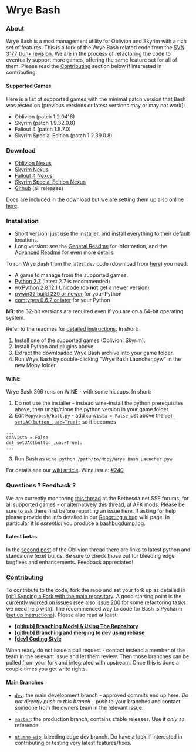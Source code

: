Wrye Bash
=========

### About

Wrye Bash is a mod management utility for Oblivion and Skyrim with a rich set
 of features. This is a fork of the Wrye Bash related code from the
 [SVN 3177 trunk revision][1].
 We are in the process of refactoring the code to eventually support more
 games, offering the same feature set for all of them.
 Please read the [Contributing](#contributing) section below if interested in
 contributing.

#### Supported Games

Here is a list of supported games with the minimal patch version that Bash was
tested on (previous versions or latest versions may or may not work):

* Oblivion (patch 1.2.0416)
* Skyrim (patch 1.9.32.0.8)
* Fallout 4 (patch 1.8.7.0)
* Skyrim Special Edition (patch 1.2.39.0.8)

### Download

* [Oblivion Nexus][2]
* [Skyrim Nexus][3]
* [Fallout 4 Nexus][4]
* [Skyrim Special Edition Nexus][5]
* [Github][6] (all releases)

Docs are included in the download but we are setting them up also online
 [here][7].

### Installation

* Short version: just use the installer, and install everything to their
 default locations.
* Long version: see the [General Readme][8] for information, and the
 [Advanced Readme][9] for even more details.

To run Wrye Bash from the latest `dev` code (download from [here][10])
you need:

* A game to manage from the supported games.
* [Python 2.7](http://www.python.org/) (latest 2.7 is recommended)
* [wxPython 2.8.12.1 Unicode][11] (do **not** get a newer version)
* [pywin32 build 220 or newer](https://sourceforge.net/projects/pywin32/files/pywin32/)
for your Python
* [comtypes 0.6.2 or later](https://sourceforge.net/projects/comtypes/files/comtypes/)
for your Python

**NB**: the 32-bit versions are required even if you are on a 64-bit
operating system.

Refer to the readmes for [detailed instructions][8]. In short:

1. Install one of the supported games (Oblivion, Skyrim).
2. Install Python and plugins above.
3. Extract the downloaded Wrye Bash archive into your game folder.
4. Run Wrye Bash by double-clicking "Wrye Bash Launcher.pyw" in the new Mopy
 folder.

#### WINE

Wrye Bash 306 runs on WINE - with some hiccups. In short:

1. Do not use the installer - instead wine-install the python prerequisites
above, then unzip/clone the python version in your game folder
2. Edit `Mopy/bash/balt.py` - add `canVista = False` just above the
[`def setUAC(button_,uac=True):`][12] so it becomes

 ```
...
canVista = False
def setUAC(button_,uac=True):
...
```

3. Run Bash as `wine python /path/to/Mopy/Wrye Bash Launcher.pyw`

For details see our [wiki article][13].
Wine issue: [#240][14]

### Questions ? Feedback ?

We are currently monitoring [this thread][15] at the Bethesda.net SSE forums,
for all supported games - or alternatively [this thread][26], at AFK mods.
Please be sure to ask there first before reporting an issue here. If asking for
help please provide the info detailed in our [Reporting a bug][16] wiki page.
In particular it is _essential_ you produce a [bashbugdump.log][17].

#### Latest betas

In the [second post][18] of the Oblivion thread there are links to latest
python and standalone (exe) builds. Be sure to check those out for bleeding
edge bugfixes and enhancements. Feedback appreciated!

### Contributing

To contribute to the code, fork the repo and set your fork up as
detailed in [\[git\] Syncing a Fork with the main repository][19].
A good starting point is the [currently worked on issues][20]
 (see also [issue 200][21] for some refactoring tasks we need help with).
The recommended way to code for Bash is Pycharm ([set up instructions][22]).
Please also read at least:

* **[\[github\] Branching Model & Using The Repository][23]**
* **[\[github\] Branching and merging to dev using rebase][24]**
* **[\[dev\] Coding Style][25]**

When ready do not issue a pull request - contact instead a member of the team
in the relevant issue and let them review. Then those branches can be pulled
from your fork and integrated with upstream. Once this is done a couple times
you get write rights.

#### Main Branches

- [`dev`](https://github.com/wrye-bash/wrye-bash/tree/dev): the main development
 branch - approved commits end up here. _Do not directly push to this branch_ -
 push to your branches and contact someone from the owners team in the relevant
 issue.
- [`master`](https://github.com/wrye-bash/wrye-bash/tree/master): the production
 branch, contains stable releases. Use it _only_ as reference.
- [`utumno-wip`](https://github.com/wrye-bash/wrye-bash/tree/utumno-wip):
bleeding edge dev branch. Do have a look if interested in contributing or
testing very latest features/fixes.


  [1]: http://sourceforge.net/p/oblivionworks/code/3177/tree/
  [2]: http://www.nexusmods.com/oblivion/mods/22368/?tab=2&navtag=http%3A%2F%2Fwww.nexusmods.com%2Foblivion%2Fajax%2Fmodfiles%2F%3Fid%3D22368&pUp=1
  [3]: http://www.nexusmods.com/skyrim/mods/1840/?tab=2&navtag=http%3A%2F%2Fwww.nexusmods.com%2Fskyrim%2Fajax%2Fmodfiles%2F%3Fid%3D1840&pUp=1
  [4]: http://www.nexusmods.com/fallout4/mods/20032
  [5]: http://www.nexusmods.com/skyrimspecialedition/mods/6837
  [6]: https://github.com/wrye-bash/wrye-bash/releases
  [7]: http://wrye-bash.github.io/
  [8]: http://wrye-bash.github.io/docs/Wrye%20Bash%20General%20Readme.html#install
  [9]: http://wrye-bash.github.io/docs/Wrye%20Bash%20Advanced%20Readme.html#install
  [10]: https://github.com/wrye-bash/wrye-bash/archive/dev.zip
  [11]: http://sourceforge.net/projects/wxpython/files/wxPython/2.8.12.1/wxPython2.8-win32-unicode-2.8.12.1-py27.exe
  [12]: https://github.com/wrye-bash/wrye-bash/blob/0a47238de9e7f46f55fe755f2744e2cea521f514/Mopy/bash/balt.py#L678
  [13]: https://github.com/wrye-bash/wrye-bash/wiki/%5Bdev%5D-Running-Wrye-Bash-on-WINE-%28Arch-Linux%29
  [14]: https://github.com/wrye-bash/wrye-bash/issues/240
  [15]: https://bethesda.net/community/topic/38798/relz-wrye-bash-oblivion-skyrim-skyrim-se-fallout-4
  [16]: https://github.com/wrye-bash/wrye-bash/wiki/[github]-Reporting-a-bug
  [17]: https://github.com/wrye-bash/wrye-bash/wiki/[github]-Reporting-a-bug#the-bashbugdumplog
  [18]: https://bethesda.net/community/post/200780
  [19]: https://github.com/wrye-bash/wrye-bash/wiki/%5Bgit%5D-Syncing-a-Fork-with-the-main-repository
  [20]: https://github.com/wrye-bash/wrye-bash/issues?utf8=%E2%9C%93&q=sort%3Aupdated-desc%20is%3Aopen
  [21]: https://github.com/wrye-bash/wrye-bash/issues/200
  [22]: https://github.com/wrye-bash/wrye-bash/wiki/%5Bdev%5D-Set-up-Pycharm-for-wrye-bash
  [23]: https://github.com/wrye-bash/wrye-bash/wiki/%5Bgithub%5D-Branching-Model-&-Using-The-Repository
  [24]: https://github.com/wrye-bash/wrye-bash/wiki/%5Bgithub%5D-Branching-and-merging-to-dev-using-rebase
  [25]: https://github.com/wrye-bash/wrye-bash/wiki/%5Bdev%5D-Coding-Style
  [26]: https://afkmods.iguanadons.net/index.php?/topic/4966-wrye-bash-all-games
